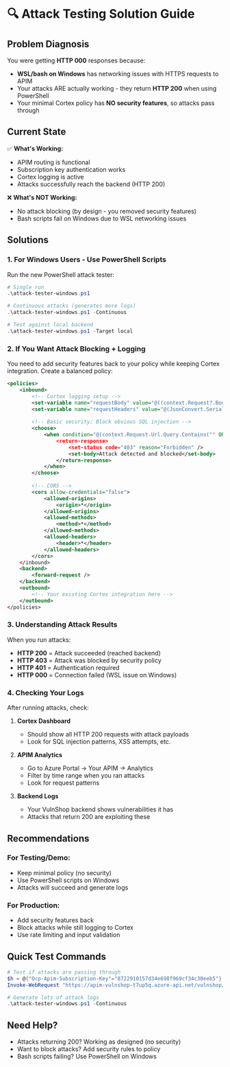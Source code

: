 # 🔍 Attack Testing Solution Guide

## Problem Diagnosis

You were getting **HTTP 000** responses because:
- **WSL/bash on Windows** has networking issues with HTTPS requests to APIM
- Your attacks ARE actually working - they return **HTTP 200** when using PowerShell
- Your minimal Cortex policy has **NO security features**, so attacks pass through

## Current State

✅ **What's Working:**
- APIM routing is functional
- Subscription key authentication works
- Cortex logging is active
- Attacks successfully reach the backend (HTTP 200)

❌ **What's NOT Working:**
- No attack blocking (by design - you removed security features)
- Bash scripts fail on Windows due to WSL networking issues

## Solutions

### 1. **For Windows Users - Use PowerShell Scripts**

Run the new PowerShell attack tester:
```powershell
# Single run
.\attack-tester-windows.ps1

# Continuous attacks (generates more logs)
.\attack-tester-windows.ps1 -Continuous

# Test against local backend
.\attack-tester-windows.ps1 -Target local
```

### 2. **If You Want Attack Blocking + Logging**

You need to add security features back to your policy while keeping Cortex integration. Create a balanced policy:

```xml
<policies>
    <inbound>
        <!-- Cortex logging setup -->
        <set-variable name="requestBody" value="@((context.Request?.Body?.As<string>(preserveContent: true)) ?? string.Empty)" />
        <set-variable name="requestHeaders" value="@(JsonConvert.SerializeObject(context.Request.Headers))" />
        
        <!-- Basic security: Block obvious SQL injection -->
        <choose>
            <when condition="@(context.Request.Url.Query.Contains("' OR") || context.Request.Url.Query.Contains("DROP TABLE"))">
                <return-response>
                    <set-status code="403" reason="Forbidden" />
                    <set-body>Attack detected and blocked</set-body>
                </return-response>
            </when>
        </choose>
        
        <!-- CORS -->
        <cors allow-credentials="false">
            <allowed-origins>
                <origin>*</origin>
            </allowed-origins>
            <allowed-methods>
                <method>*</method>
            </allowed-methods>
            <allowed-headers>
                <header>*</header>
            </allowed-headers>
        </cors>
    </inbound>
    <backend>
        <forward-request />
    </backend>
    <outbound>
        <!-- Your existing Cortex integration here -->
    </outbound>
</policies>
```

### 3. **Understanding Attack Results**

When you run attacks:

- **HTTP 200** = Attack succeeded (reached backend)
- **HTTP 403** = Attack was blocked by security policy
- **HTTP 401** = Authentication required
- **HTTP 000** = Connection failed (WSL issue on Windows)

### 4. **Checking Your Logs**

After running attacks, check:

1. **Cortex Dashboard** 
   - Should show all HTTP 200 requests with attack payloads
   - Look for SQL injection patterns, XSS attempts, etc.

2. **APIM Analytics**
   - Go to Azure Portal → Your APIM → Analytics
   - Filter by time range when you ran attacks
   - Look for request patterns

3. **Backend Logs**
   - Your VulnShop backend shows vulnerabilities it has
   - Attacks that return 200 are exploiting these

## Recommendations

### For Testing/Demo:
- Keep minimal policy (no security)
- Use PowerShell scripts on Windows
- Attacks will succeed and generate logs

### For Production:
- Add security features back
- Block attacks while still logging to Cortex
- Use rate limiting and input validation

## Quick Test Commands

```powershell
# Test if attacks are passing through
$h = @{"Ocp-Apim-Subscription-Key"="8722910157d34e698f969cf34c30eeb5"}
Invoke-WebRequest "https://apim-vulnshop-t7up5q.azure-api.net/vulnshop/api/products?search=' OR '1'='1" -Headers $h

# Generate lots of attack logs
.\attack-tester-windows.ps1 -Continuous
```

## Need Help?

- Attacks returning 200? Working as designed (no security)
- Want to block attacks? Add security rules to policy
- Bash scripts failing? Use PowerShell on Windows 